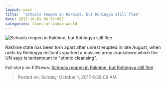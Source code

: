 ```yaml
---
layout: post
title:  "Schools reopen in Rakhine, but Rohingya still flee"
date: 2017-10-01 06:39:09Z
categories: times-of-india-world
---
```


![Schools reopen in Rakhine, but Rohingya still flee](http://timesofindia.indiatimes.com/photo/msid-47529300/47529300.jpg)

Rakhine state has been torn apart after unrest erupted in late August, when raids by Rohingya militants sparked a massive army crackdown which the UN says is tantamount to "ethnic cleansing".


Full story on F3News: [Schools reopen in Rakhine, but Rohingya still flee](http://www.f3nws.com/n/dYWKHF)

> Posted on: Sunday, October 1, 2017 6:39:09 AM

